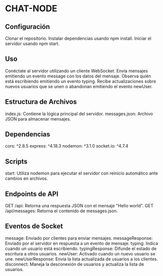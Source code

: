 # CHAT-NODE

## Configuración
Clonar el repositorio.
Instalar dependencias usando npm install.
Iniciar el servidor usando npm start.

## Uso
Conéctate al servidor utilizando un cliente WebSocket.
Envía mensajes emitiendo un evento message con los datos del mensaje.
Observa quién está escribiendo emitiendo un evento typing.
Recibe actualizaciones sobre nuevos usuarios que se unen o abandonan emitiendo el evento newUser.

## Estructura de Archivos
index.js: Contiene la lógica principal del servidor.
messages.json: Archivo JSON para almacenar mensajes.

## Dependencias
cors: ^2.8.5
express: ^4.18.3
nodemon: ^3.1.0
socket.io: ^4.7.4

## Scripts
start: Utiliza nodemon para ejecutar el servidor con reinicio automático ante cambios en archivos.

## Endpoints de API
GET /api: Retorna una respuesta JSON con el mensaje "Hello world".
GET /api/messages: Retorna el contenido de messages.json.

## Eventos de Socket
message: Enviado por clientes para enviar mensajes.
messageResponse: Enviado por el servidor en respuesta a un evento de mensaje.
typing: Indica cuando un usuario está escribiendo.
typingResponse: Difunde el estado de escritura a otros usuarios.
newUser: Activado cuando un nuevo usuario se une.
newUserResponse: Envía la lista actualizada de usuarios a los clientes.
disconnect: Maneja la desconexión de usuarios y actualiza la lista de usuarios.